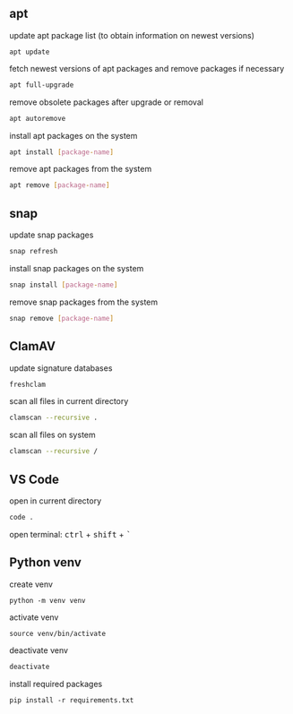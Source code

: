 ## apt
update apt package list (to obtain information on newest versions)
```console
apt update
```
fetch newest versions of apt packages and remove packages if necessary
```bash
apt full-upgrade
```
remove obsolete packages after upgrade or removal
```bash
apt autoremove
```
install apt packages on the system
```bash
apt install [package-name]
```
remove apt packages from the system
```bash
apt remove [package-name]
```
## snap
update snap packages
```bash
snap refresh
```
install snap packages on the system
```bash
snap install [package-name]
```
remove snap packages from the system
```bash
snap remove [package-name]
```
## ClamAV
update signature databases
```bash
freshclam
```
scan all files in current directory
```bash
clamscan --recursive .
```
scan all files on system
```bash
clamscan --recursive /
```
## VS Code
open in current directory
```bash
code .
```
open terminal: <kbd>ctrl</kbd> + <kbd>shift</kbd> + <kbd>`</kbd>
## Python venv
create venv
```console
python -m venv venv
```
activate venv
```console
source venv/bin/activate
```
deactivate venv
```bash
deactivate
```
install required packages
```console
pip install -r requirements.txt
```